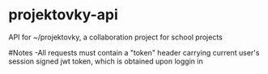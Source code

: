 # projektovky-api
API for ~/projektovky, a collaboration project for school projects

#Notes
-All requests must contain a "token" header carrying current user's session signed jwt token, which is obtained upon loggin in

